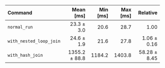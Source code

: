 | Command | Mean [ms] | Min [ms] | Max [ms] | Relative |
|:---|---:|---:|---:|---:|
| `normal_run` | 23.3 ± 3.0 | 20.6 | 28.7 | 1.00 |
| `with_nested_loop_join` | 24.6 ± 1.9 | 21.6 | 27.8 | 1.06 ± 0.16 |
| `with_hash_join` | 1355.2 ± 88.8 | 1184.2 | 1403.8 | 58.28 ± 8.45 |
